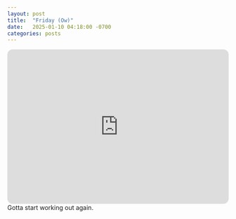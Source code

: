 ```yaml
---
layout: post
title:  "Friday (Ow)"
date:   2025-01-10 04:18:00 -0700
categories: posts
---
```

<iframe style="border-radius:12px" src="https://open.spotify.com/embed/playlist/2HhiYfiwIJXRkaEXG8wu7A?utm_source=generator" width="100%" height="352" frameBorder="0" allowfullscreen="" allow="autoplay; clipboard-write; encrypted-media; fullscreen; picture-in-picture" loading="lazy"></iframe>
Gotta start working out again.
